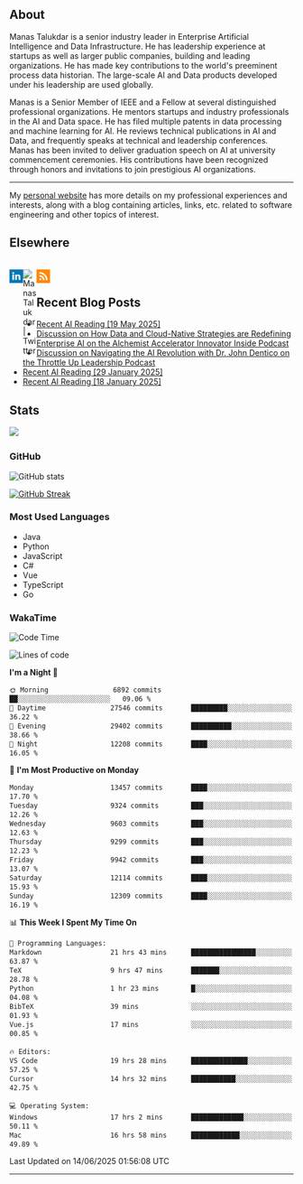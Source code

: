 ## About

Manas Talukdar is a senior industry leader in Enterprise Artificial Intelligence and Data Infrastructure. He has leadership experience at startups as well as larger public companies, building and leading organizations. He has made key contributions to the world's preeminent process data historian. The large-scale AI and Data products developed under his leadership are used globally.

Manas is a Senior Member of IEEE and a Fellow at several distinguished professional organizations. He mentors startups and industry professionals in the AI and Data space. He has filed multiple patents in data processing and machine learning for AI. He reviews technical publications in AI and Data, and frequently speaks at technical and leadership conferences. Manas has been invited to deliver graduation speech on AI at university commencement ceremonies. His contributions have been recognized through honors and invitations to join prestigious AI organizations.

---

My [personal website](https://manastalukdar.github.io/) has more details on my professional experiences and interests, along with a blog containing articles, links, etc. related to software engineering and other topics of interest.

## Elsewhere

</br>

<a href="https://www.linkedin.com/in/manastalukdar" target="_blank">
  <img align="left" alt="Manas Talukdar | Linkedin" width="24px" src="https://raw.githubusercontent.com/edent/SuperTinyIcons/master/images/svg/linkedin.svg" />
</a>
<a href="https://www.twitter.com/manastalukdar" target="_blank">
  <img align="left" alt="Manas Talukdar | Twitter" width="24px" src="https://github.com/TheDudeThatCode/TheDudeThatCode/blob/master/Assets/Twitter.svg" />
</a>
<a href="https://manastalukdar.github.io/" target="_blank">
  <img align="left" alt="Manas Talukdar | Website" width="24px" src="https://github.com/edent/SuperTinyIcons/blob/master/images/svg/rss.svg" />
</a>

</br>

## Recent Blog Posts

<!-- BLOG:START -->
- [Recent AI Reading [19 May 2025]](https://manastalukdar.github.io/blog/2025/05/19/recent-ai-reading-19-may-2025/)
- [Discussion on How Data and Cloud-Native Strategies are Redefining Enterprise AI on the Alchemist Accelerator Innovator Inside Podcast](https://manastalukdar.github.io/blog/2025/03/18/discussion-data-enterprise-ai-alchemist-accelerator-innovators-inside-podcast/)
- [Discussion on Navigating the AI Revolution with Dr. John Dentico on the Throttle Up Leadership Podcast](https://manastalukdar.github.io/blog/2025/03/07/discussion-ai-dr-john-dentico-throttle-up-leadership-podcast/)
- [Recent AI Reading [29 January 2025]](https://manastalukdar.github.io/blog/2025/01/29/recent-ai-reading-29-january-2025/)
- [Recent AI Reading [18 January 2025]](https://manastalukdar.github.io/blog/2025/01/18/recent-ai-reading-18-january-2025/)
<!-- BLOG:END -->

## Stats

![](https://komarev.com/ghpvc/?username=manastalukdar)

### GitHub

![GitHub stats](https://github-readme-stats.vercel.app/api?username=manastalukdar&show_icons=true&hide_border=true&hide_rank=true&hide_title=true&icon_color=79ff97&text_color=cecac3&bg_color=4d4b4b)

[![GitHub Streak](https://streak-stats.demolab.com?user=manastalukdar&hide_border=true&border_radius=4&date_format=M%20j%5B%2C%20Y%5D&background=4D4B4B)](https://git.io/streak-stats)

### Most Used Languages

- Java
- Python
- JavaScript
- C#
- Vue
- TypeScript
- Go

<!--
![Top Langs](https://github-readme-stats.vercel.app/api/top-langs/?username=manastalukdar&layout=compact&hide_border=true&hide_title=true&icon_color=79ff97&text_color=cecac3&bg_color=4d4b4b)
-->

### WakaTime

<!--START_SECTION:waka-->
![Code Time](http://img.shields.io/badge/Code%20Time-5%2C690%20hrs%2010%20mins-blue)

![Lines of code](https://img.shields.io/badge/From%20Hello%20World%20I%27ve%20Written-21.5%20million%20lines%20of%20code-blue)

**I'm a Night 🦉** 

```text
🌞 Morning                6892 commits        ██░░░░░░░░░░░░░░░░░░░░░░░   09.06 % 
🌆 Daytime                27546 commits       █████████░░░░░░░░░░░░░░░░   36.22 % 
🌃 Evening                29402 commits       ██████████░░░░░░░░░░░░░░░   38.66 % 
🌙 Night                  12208 commits       ████░░░░░░░░░░░░░░░░░░░░░   16.05 % 
```
📅 **I'm Most Productive on Monday** 

```text
Monday                   13457 commits       ████░░░░░░░░░░░░░░░░░░░░░   17.70 % 
Tuesday                  9324 commits        ███░░░░░░░░░░░░░░░░░░░░░░   12.26 % 
Wednesday                9603 commits        ███░░░░░░░░░░░░░░░░░░░░░░   12.63 % 
Thursday                 9299 commits        ███░░░░░░░░░░░░░░░░░░░░░░   12.23 % 
Friday                   9942 commits        ███░░░░░░░░░░░░░░░░░░░░░░   13.07 % 
Saturday                 12114 commits       ████░░░░░░░░░░░░░░░░░░░░░   15.93 % 
Sunday                   12309 commits       ████░░░░░░░░░░░░░░░░░░░░░   16.19 % 
```


📊 **This Week I Spent My Time On** 

```text
💬 Programming Languages: 
Markdown                 21 hrs 43 mins      ████████████████░░░░░░░░░   63.87 % 
TeX                      9 hrs 47 mins       ███████░░░░░░░░░░░░░░░░░░   28.78 % 
Python                   1 hr 23 mins        █░░░░░░░░░░░░░░░░░░░░░░░░   04.08 % 
BibTeX                   39 mins             ░░░░░░░░░░░░░░░░░░░░░░░░░   01.93 % 
Vue.js                   17 mins             ░░░░░░░░░░░░░░░░░░░░░░░░░   00.85 % 

🔥 Editors: 
VS Code                  19 hrs 28 mins      ██████████████░░░░░░░░░░░   57.25 % 
Cursor                   14 hrs 32 mins      ███████████░░░░░░░░░░░░░░   42.75 % 

💻 Operating System: 
Windows                  17 hrs 2 mins       █████████████░░░░░░░░░░░░   50.11 % 
Mac                      16 hrs 58 mins      ████████████░░░░░░░░░░░░░   49.89 % 
```


 Last Updated on 14/06/2025 01:56:08 UTC
<!--END_SECTION:waka-->

---

<!--

**manastalukdar/manastalukdar** is a ✨ _special_ ✨ repository because its `README.md` (this file) appears on your GitHub profile.

Here are some ideas to get you started:

- 🔭 I’m currently working on ...
- 🌱 I’m currently learning ...
- 👯 I’m looking to collaborate on ...
- 🤔 I’m looking for help with ...
- 💬 Ask me about ...
- 📫 How to reach me: ...
- 😄 Pronouns: ...
- ⚡ Fun fact: ...
-->
